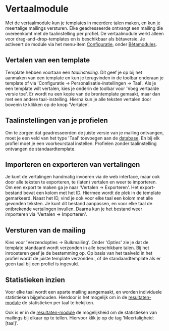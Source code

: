 # Vertaalmodule

Met de vertaalmodule kun je templates in meerdere talen maken, en kun je meertalige mailings versturen. Elke geadresseerde ontvangt een mailing die overeenkomt met de taalinstelling per profiel. De vertaalmodule werkt alleen voor drag-and-drop-templates en is beschikbaar als bètaversie. Je activeert de module via het menu-item [Configuratie](https://ms.copernica.com/#/admin), onder [Bètamodules](https://ms.copernica.com/#/admin/user/betamodules).

## Vertalen van een template
Template hebben voortaan een *taalinstelling*. Dit geef je op bij het aanmaken van een template en kun je terugvinden in de toolbar onderaan je template of via 'Configuratie -> Personalisatie-instellingen -> Taal'. Als je een template wilt vertalen, kies je onderin de toolbar voor 'Voeg vertaalde versie toe'. Er wordt nu een kopie van de brontemplate gemaakt, maar dan met een andere taal-instelling. Hierna kun je alle teksten vertalen door bovenin te klikken op de knop 'Vertalen'.  

## Taalinstellingen van je profielen
Om te zorgen dat geadresseerden de juiste versie van je mailing ontvangen, moet je een veld van het type 'Taal' toevoegen aan de [database](https://ms.copernica.com/#/profiles). En bij elk profiel moet je een voorkeurstaal instellen. Profielen zonder taalinstelling ontvangen de standaardtemplate. 

## Importeren en exporteren van vertalingen
Je kunt de vertalingen handmatig invoeren via de web interface, maar ook door alle teksten te exporteren, te (laten) vertalen en weer te importeren. Om een export te maken ga je naar 'Vertalen -> Exporteren'. Het export-bestand bevat een kolom met het ID. Hiermee wordt de plek in de template gemarkeerd. Naast het ID, vind je ook voor elke taal een kolom met alle gevonden teksten. Je kunt dit bestand aanpassen, en voor elke taal de ontbrekende vertalingen invullen. Daarna kun je het bestand weer importeren via 'Vertalen -> Importeren'. 

## Versturen van de mailing
Kies voor 'Verzendopties -> Bulkmailing'. Onder '*Opties*' zie je dat de template standaard wordt verzonden in alle beschikbare talen. Bij het inroosteren geef je de bestemming op. Op basis van het taalveld in het profiel wordt de juiste template verzonden., of de standaardtemplate als er geen taal bij een profiel is ingevuld.

## Statistieken inzien
Voor elke taal wordt een aparte mailing aangemaakt, en worden individuele statistieken bijgehouden. Hierdoor is het mogelijk om in de [resultaten-module](https://ms.copernica.com/#/results/sentmailings) de statistieken per taal te bekijken. 

Ook is er in de [resultaten-module](https://ms.copernica.com/#/results/sentmailings) de mogelijkheid om de statistieken van mailings bij elkaar op te tellen. Hiervoor klik je op de tag 'Meertaligheid: [taal]'. 
